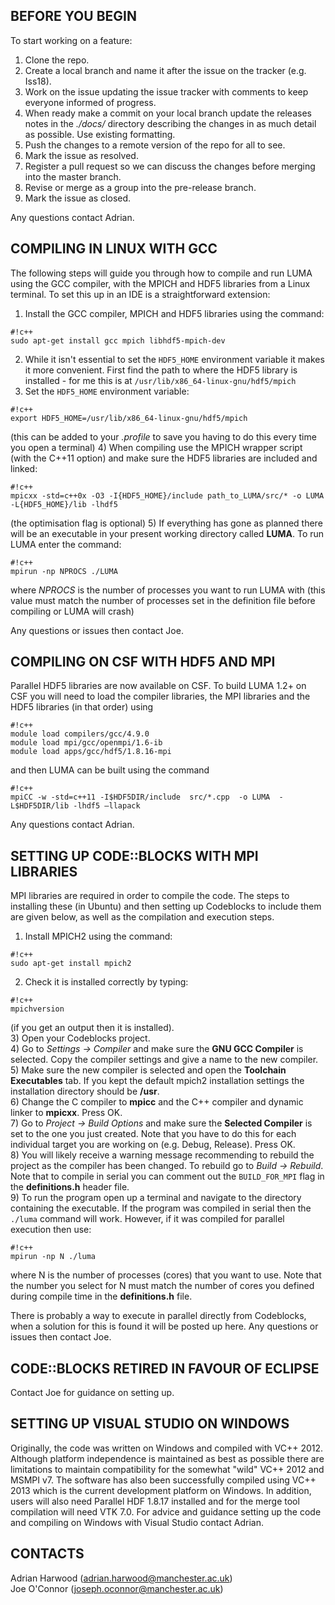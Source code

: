 ## BEFORE YOU BEGIN ##
To start working on a feature:  

1) Clone the repo.  
2) Create a local branch and name it after the issue on the tracker (e.g. Iss18).  
3) Work on the issue updating the issue tracker with comments to keep everyone informed of progress.  
4) When ready make a commit on your local branch update the releases notes in the *./docs/* directory describing the changes in as much detail as possible. Use existing formatting.  
5) Push the changes to a remote version of the repo for all to see.  
6) Mark the issue as resolved.  
7) Register a pull request so we can discuss the changes before merging into the master branch.  
8) Revise or merge as a group into the pre-release branch.  
9) Mark the issue as closed.  

Any questions contact Adrian.

## COMPILING IN LINUX WITH GCC ##
The following steps will guide you through how to compile and run LUMA using the GCC compiler, with the MPICH and HDF5 libraries from a Linux terminal. To set this up in an IDE is a straightforward extension:

1) Install the GCC compiler, MPICH and HDF5 libraries using the command:
```
#!c++
sudo apt-get install gcc mpich libhdf5-mpich-dev
```

2) While it isn't essential to set the ```HDF5_HOME``` environment variable it makes it more convenient. First find the path to where the HDF5 library is installed - for me this is at ```/usr/lib/x86_64-linux-gnu/hdf5/mpich```
3) Set the ```HDF5_HOME``` environment variable:
```
#!c++
export HDF5_HOME=/usr/lib/x86_64-linux-gnu/hdf5/mpich
```
(this can be added to your *.profile* to save you having to do this every time you open a terminal)
4) When compiling use the MPICH wrapper script (with the C++11 option) and make sure the HDF5 libraries are included and linked:
```
#!c++
mpicxx -std=c++0x -O3 -I{HDF5_HOME}/include path_to_LUMA/src/* -o LUMA -L{HDF5_HOME}/lib -lhdf5
```
(the optimisation flag is optional)
5) If everything has gone as planned there will be an executable in your present working directory called **LUMA**. To run LUMA enter the command:
```
#!c++
mpirun -np NPROCS ./LUMA
```
where *NPROCS* is the number of processes you want to run LUMA with (this value must match the number of processes set in the definition file before compiling or LUMA will crash)

Any questions or issues then contact Joe.

## COMPILING ON CSF WITH HDF5 AND MPI ##
Parallel HDF5 libraries are now available on CSF. To build LUMA 1.2+ on CSF you will need to load the compiler libraries, the MPI libraries and the HDF5 libraries (in that order) using

```
#!c++
module load compilers/gcc/4.9.0
module load mpi/gcc/openmpi/1.6-ib
module load apps/gcc/hdf5/1.8.16-mpi
```

and then LUMA can be built using the command

```
#!c++
mpiCC -w -std=c++11 -I$HDF5DIR/include  src/*.cpp  -o LUMA  -L$HDF5DIR/lib -lhdf5 –llapack
```

Any questions contact Adrian.

## SETTING UP CODE::BLOCKS WITH MPI LIBRARIES ##
MPI libraries are required in order to compile the code. The steps to installing these (in Ubuntu) and then setting up Codeblocks to include them are given below, as well as the compilation and execution steps.

1) Install MPICH2 using the command:
```
#!c++
sudo apt-get install mpich2
```  
2) Check it is installed correctly by typing:
```
#!c++
mpichversion
```
(if you get an output then it is installed).  
3) Open your Codeblocks project.  
4) Go to *Settings -> Compiler* and make sure the **GNU GCC Compiler** is selected. Copy the compiler settings and give a name to the new compiler.  
5) Make sure the new compiler is selected and open the **Toolchain Executables** tab. If you kept the default mpich2 installation settings the installation directory should be **/usr**.  
6) Change the C compiler to **mpicc** and the C++ compiler and dynamic linker to **mpicxx**. Press OK.  
7) Go to *Project -> Build Options* and make sure the **Selected Compiler** is set to the one you just created. Note that you have to do this for each individual target you are working on (e.g. Debug, Release). Press OK.  
8) You will likely receive a warning message recommending to rebuild the project as the compiler has been changed. To rebuild go to *Build -> Rebuild*. Note that to compile in serial you can comment out the ```BUILD_FOR_MPI``` flag in the **definitions.h** header file.  
9) To run the program open up a terminal and navigate to the directory containing the executable. If the program was compiled in serial then the ```./luma``` command will work. However, if it was compiled for parallel execution then use:
```
#!c++
mpirun -np N ./luma
```
where N is the number of processes (cores) that you want to use. Note that the number you select for N must match the number of cores you defined during compile time in the **definitions.h** file.

There is probably a way to execute in parallel directly from Codeblocks, when a solution for this is found it will be posted up here. Any questions or issues then contact Joe.

## CODE::BLOCKS RETIRED IN FAVOUR OF ECLIPSE ##
Contact Joe for guidance on setting up.

## SETTING UP VISUAL STUDIO ON WINDOWS ##
Originally, the code was written on Windows and compiled with VC++ 2012. Although platform independence is maintained as best as possible there are limitations to maintain compatibility for the somewhat "wild" VC++ 2012 and MSMPI v7. The software has also been successfully compiled using VC++ 2013 which is the current development platform on Windows. In addition, users will also need Parallel HDF 1.8.17 installed and for the merge tool compilation will need VTK 7.0.
For advice and guidance setting up the code and compiling on Windows with Visual Studio contact Adrian.

## CONTACTS ##
Adrian Harwood (adrian.harwood@manchester.ac.uk)  
Joe O'Connor (joseph.oconnor@manchester.ac.uk)